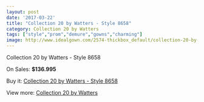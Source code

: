 ```yaml
---
layout: post
date: '2017-03-22'
title: "Collection 20 by Watters - Style 8658"
category: Collection 20 by Watters
tags: ["style","prom","demure","gowns","charming"]
image: http://www.idealgown.com/2574-thickbox_default/collection-20-by-watters-style-8658.jpg
---
```

Collection 20 by Watters - Style 8658

On Sales: **$136.995**
<a href="https://www.idealgown.com/en/collection-20-by-watters/1238-collection-20-by-watters-style-8658.html"><amp-img layout="responsive" width="600" height="600" src="//www.idealgown.com/2574-thickbox_default/collection-20-by-watters-style-8658.jpg" alt="Collection 20 by Watters - Style 8658 0" /></a>

Buy it: [Collection 20 by Watters - Style 8658](https://www.idealgown.com/en/collection-20-by-watters/1238-collection-20-by-watters-style-8658.html "Collection 20 by Watters - Style 8658")

View more: [Collection 20 by Watters](https://www.idealgown.com/en/16-collection-20-by-watters "Collection 20 by Watters")